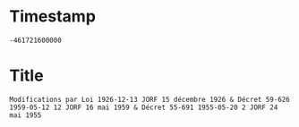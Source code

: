 # Timestamp
```
-461721600000
```

# Title
```
Modifications par Loi 1926-12-13 JORF 15 décembre 1926 & Décret 59-626 1959-05-12 12 JORF 16 mai 1959 & Décret 55-691 1955-05-20 2 JORF 24 mai 1955
```